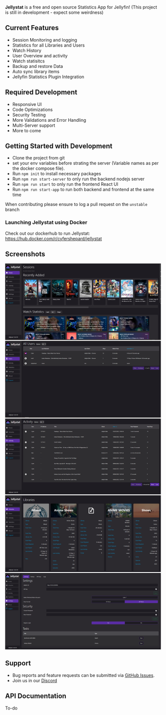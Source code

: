<p align="center">

**Jellystat** is a free and open source Statistics App for Jellyfin! (This project is still in development - expect some weirdness)

## Current Features

- Session Monitoring and logging
- Statistics for all Libraries and Users
- Watch History
- User Overview and activity
- Watch statisitcs
- Backup and restore Data
- Auto sync library items
- Jellyfin Statistics Plugin Integration

## Required Development
- Responsive UI
- Code Optimizations
- Security Testing
- More Validations and Error Handling
- Multi-Server support
- More to come

## Getting Started with Development
- Clone the project from git
- set your env variables before strating the server (Variable names as per the docker compose file).
- Run `npm init` to install necessary packages
- Run `npm run start-server` to only run the backend nodejs server
- Run `npm run start` to only run the frontend React UI
- Run `npm run start-app` to run both backend and frontend at the same time

When contributing please ensure to log a pull request on the `unstable` branch

### Launching Jellystat using Docker

Check out our dockerhub to run Jellystat:
https://hub.docker.com/r/cyfershepard/jellystat

## Screenshots

<img src="./screenshots/Home.PNG">
<img src="./screenshots/Users.PNG">
<img src="./screenshots/Activity.PNG">
<img src="./screenshots/Libraries.PNG">
<img src="./screenshots/settings.PNG">

## Support

- Bug reports and feature requests can be submitted via [GitHub Issues](https://github.com/CyferShepard/Jellystat/issues).
- Join us in our [Discord](https://discord.gg/9SMBj2RyEe)

## API Documentation

To-do
